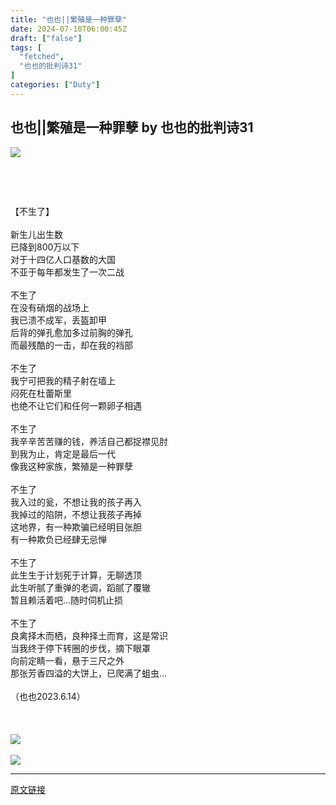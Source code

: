 ```yaml
---
title: "也也||繁殖是一种罪孽"
date: 2024-07-10T06:00:45Z
draft: ["false"]
tags: [
  "fetched",
  "也也的批判诗31"
]
categories: ["Duty"]
---
```

也也||繁殖是一种罪孽 by 也也的批判诗31
------
<div><section><span><section><img data-ratio="0.7942028985507247" data-src="https://mmbiz.qpic.cn/sz_mmbiz_jpg/3Edx7bGcichKENIoUAUBm4cL2u1PeNVmibZOBzriagzqicFjdia34ib2flHWeKRC9BNWGsLhib1LCeAF5w3iczgw3r6Q2g/640?wx_fmt=jpeg" data-type="jpg" data-w="690" src="https://mmbiz.qpic.cn/sz_mmbiz_jpg/3Edx7bGcichKENIoUAUBm4cL2u1PeNVmibZOBzriagzqicFjdia34ib2flHWeKRC9BNWGsLhib1LCeAF5w3iczgw3r6Q2g/640?wx_fmt=jpeg"></section></span></section><p><span><br></span></p><p><span><br></span></p><div><span>【不生了】</span></div><div><span><br></span></div><div><span>新生儿出生数</span></div><div><span>已降到800万以下</span></div><div><span>对于十四亿人口基数的大国</span></div><div><span>不亚于每年都发生了一次二战</span></div><div><span><br></span></div><div><span>不生了</span></div><div><span>在没有硝烟的战场上</span></div><div><span>我已溃不成军，丢盔卸甲</span></div><div><span>后背的弹孔愈加多过前胸的弹孔</span></div><div><span>而最残酷的一击，却在我的<span>裆部</span></span></div><div><span><br></span></div><div><span>不生了</span></div><div><span>我宁可把我的精子射在墙上</span></div><div><span>闷死在杜蕾斯里</span></div><div><span>也绝不让它们和任何一颗卵子相遇</span></div><div><span><br></span></div><div><span>不生了</span></div><div><span>我辛辛苦苦赚的钱，养活自己都捉襟见肘</span></div><div><span>到我为止，肯定是最后一代</span></div><div><span>像我这种家族，繁殖是一种罪孽</span></div><div><span><br></span></div><div><span>不生了</span></div><div><span>我入过的瓮，不想让我的孩子再入</span></div><div><span>我掉过的陷阱，不想让我孩子再掉</span></div><div><span>这地界，有一种欺骗已经明目张胆</span></div><div><span>有一种欺负已经肆无忌惮</span></div><div><span><br></span></div><div><span>不生了</span></div><div><span>此生生于计划死于计算，无聊透顶</span></div><div><span><span>此生听腻了</span><span>重弹的老调，蹈腻了覆辙</span></span></div><div><span>暂且赖活着吧…随时伺机止损</span></div><div><span><br></span></div><div><span>不生了</span></div><div><span><span>良禽择木而栖，良种择土而育，</span><span>这是常识</span></span></div><div><span>当我终于停下转圈的步伐，摘下眼罩</span></div><div><span>向前定睛一看，悬于三尺之外</span></div><div><span>那张芳香四溢的大饼上，已爬满了蛆虫…</span></div><div><span><br></span></div><div><span>（也也2023.6.14）</span></div><div><span><br></span></div><div><span><br></span></div><div><span><br></span></div><div><section><span><section><img data-ratio="1.3333333333333333" data-src="https://mmbiz.qpic.cn/sz_mmbiz_jpg/3Edx7bGcichKENIoUAUBm4cL2u1PeNVmibZZd713mTyw1sq2TeDuFFHQErz4Qa1qgCG1icxqLYzias5aS6iaYk0GicsQ/640?wx_fmt=jpeg" data-type="jpg" data-w="1080" src="https://mmbiz.qpic.cn/sz_mmbiz_jpg/3Edx7bGcichKENIoUAUBm4cL2u1PeNVmibZZd713mTyw1sq2TeDuFFHQErz4Qa1qgCG1icxqLYzias5aS6iaYk0GicsQ/640?wx_fmt=jpeg"></section></span></section><section><span><br></span></section><section><section><span><section><img data-ratio="0.3107890499194847" data-src="https://mmbiz.qpic.cn/sz_mmbiz_jpg/3Edx7bGcichKENIoUAUBm4cL2u1PeNVmib91HNmk2e8AlS0BNooPhbqzWHlr4oU9fiaZnU38OwLroJ3u00uK92WJg/640?wx_fmt=jpeg" data-type="jpg" data-w="1242" src="https://mmbiz.qpic.cn/sz_mmbiz_jpg/3Edx7bGcichKENIoUAUBm4cL2u1PeNVmib91HNmk2e8AlS0BNooPhbqzWHlr4oU9fiaZnU38OwLroJ3u00uK92WJg/640?wx_fmt=jpeg"></section></span></section></section></div><p><mp-style-type data-value="10000"></mp-style-type></p></div>  
<hr>
<a href="https://mp.weixin.qq.com/s/v3QfDeRGPzImfcJfq-6Z4A",target="_blank" rel="noopener noreferrer">原文链接</a>
